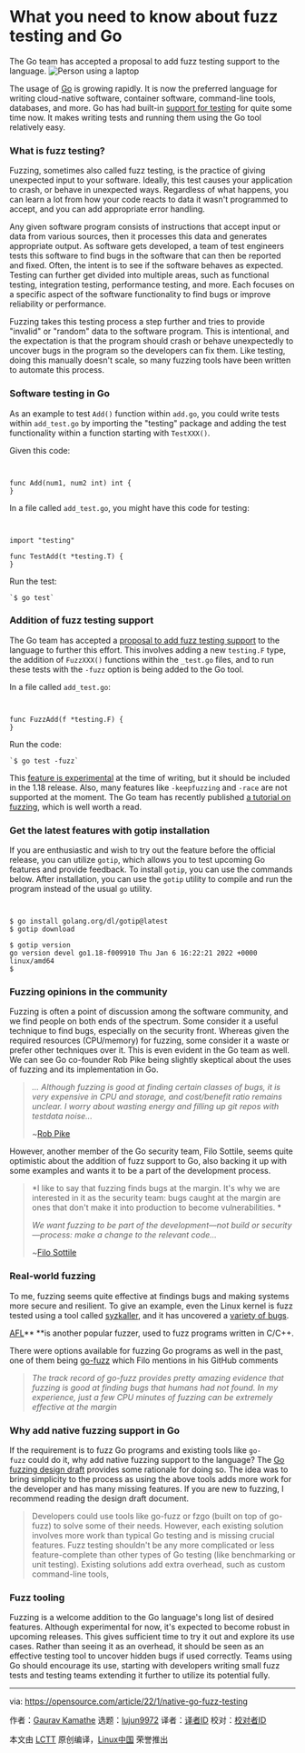 [#]: subject: "What you need to know about fuzz testing and Go"
[#]: via: "https://opensource.com/article/22/1/native-go-fuzz-testing"
[#]: author: "Gaurav Kamathe https://opensource.com/users/gkamathe"
[#]: collector: "lujun9972"
[#]: translator: "lxbwolf"
[#]: reviewer: " "
[#]: publisher: " "
[#]: url: " "

What you need to know about fuzz testing and Go
======
The Go team has accepted a proposal to add fuzz testing support to the
language.
![Person using a laptop][1]

The usage of [Go][2] is growing rapidly. It is now the preferred language for writing cloud-native software, container software, command-line tools, databases, and more. Go has had built-in [support for testing][3] for quite some time now. It makes writing tests and running them using the Go tool relatively easy.

### What is fuzz testing?

Fuzzing, sometimes also called fuzz testing, is the practice of giving unexpected input to your software. Ideally, this test causes your application to crash, or behave in unexpected ways. Regardless of what happens, you can learn a lot from how your code reacts to data it wasn't programmed to accept, and you can add appropriate error handling.

Any given software program consists of instructions that accept input or data from various sources, then it processes this data and generates appropriate output. As software gets developed, a team of test engineers tests this software to find bugs in the software that can then be reported and fixed. Often, the intent is to see if the software behaves as expected. Testing can further get divided into multiple areas, such as functional testing, integration testing, performance testing, and more. Each focuses on a specific aspect of the software functionality to find bugs or improve reliability or performance.

Fuzzing takes this testing process a step further and tries to provide "invalid" or "random" data to the software program. This is intentional, and the expectation is that the program should crash or behave unexpectedly to uncover bugs in the program so the developers can fix them. Like testing, doing this manually doesn't scale, so many fuzzing tools have been written to automate this process.

### Software testing in Go

As an example to test `Add()` function within `add.go`, you could write tests within `add_test.go` by importing the "testing" package and adding the test functionality within a function starting with `TestXXX()`.

Given this code:


```


func Add(num1, num2 int) int {
}

```

In a file called `add_test.go`, you might have this code for testing:


```


import "testing"

func TestAdd(t *testing.T) {
}

```

Run the test:


```
`$ go test`
```

### Addition of fuzz testing support

The Go team has accepted a [proposal to add fuzz testing support][4] to the language to further this effort. This involves adding a new `testing.F` type, the addition of `FuzzXXX()` functions within the `_test.go` files, and to run these tests with the `-fuzz` option is being added to the Go tool.

In a file called `add_test.go`:


```


func FuzzAdd(f *testing.F) {
}

```

Run the code:


```
`$ go test -fuzz`
```

This [feature is experimental][5] at the time of writing, but it should be included in the 1.18 release. Also, many features like `-keepfuzzing` and `-race` are not supported at the moment. The Go team has recently published [a tutorial on fuzzing][6], which is well worth a read.

### Get the latest features with gotip installation

If you are enthusiastic and wish to try out the feature before the official release, you can utilize `gotip`, which allows you to test upcoming Go features and provide feedback. To install `gotip`, you can use the commands below. After installation, you can use the `gotip` utility to compile and run the program instead of the usual `go` utility.


```


$ go install golang.org/dl/gotip@latest
$ gotip download

$ gotip version
go version devel go1.18-f009910 Thu Jan 6 16:22:21 2022 +0000 linux/amd64
$

```

### Fuzzing opinions in the community

Fuzzing is often a point of discussion among the software community, and we find people on both ends of the spectrum. Some consider it a useful technique to find bugs, especially on the security front. Whereas given the required resources (CPU/memory) for fuzzing, some consider it a waste or prefer other techniques over it. This is even evident in the Go team as well. We can see Go co-founder Rob Pike being slightly skeptical about the uses of fuzzing and its implementation in Go.

> _... Although fuzzing is good at finding certain classes of bugs, it is very expensive in CPU and storage, and cost/benefit ratio remains unclear. I worry about wasting energy and filling up git repos with testdata noise..._
>
> _~_[Rob Pike][7]

However, another member of the Go security team, Filo Sottile, seems quite optimistic about the addition of fuzz support to Go, also backing it up with some examples and wants it to be a part of the development process.

> *I like to say that fuzzing finds bugs at the margin. It's why we are interested in it as the security team: bugs caught at the margin are ones that don't make it into production to become vulnerabilities. *
>
> _We want fuzzing to be part of the development—not build or security—process: make a change to the relevant code…_
>
> _~_[Filo Sottile][8]

### Real-world fuzzing

To me, fuzzing seems quite effective at findings bugs and making systems more secure and resilient. To give an example, even the Linux kernel is fuzz tested using a tool called [syzkaller][9], and it has uncovered a [variety of bugs][10].

[AFL][11]** **is another popular fuzzer, used to fuzz programs written in C/C++.

There were options available for fuzzing Go programs as well in the past, one of them being [go-fuzz][12] which Filo mentions in his GitHub comments

> _The track record of go-fuzz provides pretty amazing evidence that fuzzing is good at finding bugs that humans had not found. In my experience, just a few CPU minutes of fuzzing can be extremely effective at the margin_

### Why add native fuzzing support in Go

If the requirement is to fuzz Go programs and existing tools like `go-fuzz` could do it, why add native fuzzing support to the language? The [Go fuzzing design draft][13] provides some rationale for doing so. The idea was to bring simplicity to the process as using the above tools adds more work for the developer and has many missing features. If you are new to fuzzing, I recommend reading the design draft document.

> Developers could use tools like go-fuzz or fzgo (built on top of go-fuzz) to solve some of their needs. However, each existing solution involves more work than typical Go testing and is missing crucial features. Fuzz testing shouldn't be any more complicated or less feature-complete than other types of Go testing (like benchmarking or unit testing). Existing solutions add extra overhead, such as custom command-line tools,

### Fuzz tooling

Fuzzing is a welcome addition to the Go language's long list of desired features. Although experimental for now, it's expected to become robust in upcoming releases. This gives sufficient time to try it out and explore its use cases. Rather than seeing it as an overhead, it should be seen as an effective testing tool to uncover hidden bugs if used correctly. Teams using Go should encourage its use, starting with developers writing small fuzz tests and testing teams extending it further to utilize its potential fully.

--------------------------------------------------------------------------------

via: https://opensource.com/article/22/1/native-go-fuzz-testing

作者：[Gaurav Kamathe][a]
选题：[lujun9972][b]
译者：[译者ID](https://github.com/译者ID)
校对：[校对者ID](https://github.com/校对者ID)

本文由 [LCTT](https://github.com/LCTT/TranslateProject) 原创编译，[Linux中国](https://linux.cn/) 荣誉推出

[a]: https://opensource.com/users/gkamathe
[b]: https://github.com/lujun9972
[1]: https://opensource.com/sites/default/files/styles/image-full-size/public/lead-images/laptop_screen_desk_work_chat_text.png?itok=UXqIDRDD (Person using a laptop)
[2]: https://go.dev/
[3]: https://pkg.go.dev/testing
[4]: https://github.com/golang/go/issues/44551
[5]: https://go.dev/blog/fuzz-beta
[6]: https://go.dev/doc/tutorial/fuzz
[7]: https://github.com/golang/go/issues/44551#issuecomment-784584785
[8]: https://github.com/golang/go/issues/44551#issuecomment-784655571
[9]: https://github.com/google/syzkaller
[10]: https://github.com/google/syzkaller/blob/master/docs/linux/found_bugs.md
[11]: https://github.com/google/AFL
[12]: https://github.com/dvyukov/go-fuzz
[13]: https://go.googlesource.com/proposal/+/master/design/draft-fuzzing.md
